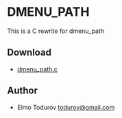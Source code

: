 DMENU_PATH
===============

This is a C rewrite for dmenu_path

Download
--------

* [dmenu_path.c](dmenu_path.c)


Author
------
* Elmo Todurov <todurov@gmail.com>
